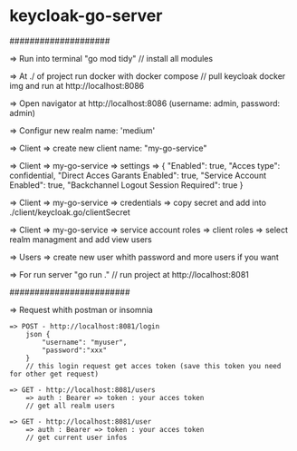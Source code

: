 # keycloak-go-server

####################

=> Run into terminal "go mod tidy" // install all modules

=> At ./ of project run docker with docker compose // pull keycloak docker img and run at http://localhost:8086

=> Open navigator at http://localhost:8086 (username: admin, password: admin)

=> Configur new realm name: 'medium'

=> Client 
    => create new client name: "my-go-service"

=> Client 
    => my-go-service 
        => settings 
            => {
                "Enabled": true, 
                "Acces type": confidential, 
                "Direct Acces Garants Enabled": true, 
                "Service Account Enabled": true, 
                "Backchannel Logout Session Required": true
                }

=> Client 
    => my-go-service 
        => credentials 
            => copy secret and add into ./client/keycloak.go/clientSecret 

=> Client 
    => my-go-service 
        => service account roles 
            => client roles 
                => select realm managment and add view users

=> Users 
    => create new user whith password and more users if you want

=> For run server "go run ." // run project at http://localhost:8081

########################

=> Request whith postman or insomnia 

    => POST - http://localhost:8081/login 
        json {
	        "username": "myuser",
	        "password":"xxx"
        }
        // this login request get acces token (save this token you need for other get request)

    => GET - http://localhost:8081/users
        => auth : Bearer => token : your acces token
        // get all realm users
        
    => GET - http://localhost:8081/user
        => auth : Bearer => token : your acces token
        // get current user infos 
        
        
